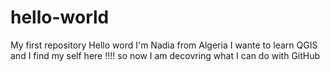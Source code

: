 # hello-world
My first repository
Hello word I'm Nadia from Algeria I wante to learn QGIS and I find my self here !!!!
so now I am decovring what I can do with GitHub
